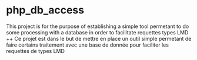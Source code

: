 # php_db_access
This project is for the purpose of establishing a simple tool permetant to do some processing with a database in order to facilitate requettes types LMD
++ Ce projet est dans le but de mettre en place un outil simple permetant de faire certains traitement avec une base de donnée pour faciliter les requettes de types LMD

